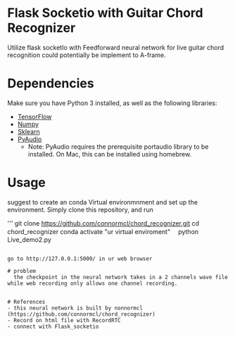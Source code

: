 
# Flask Socketio with Guitar Chord Recognizer
Utilize flask socketIo with Feedforward neural network for live guitar chord recognition could potentially be implement to A-frame. 


# Dependencies
Make sure you have Python 3 installed, as well as the following libraries:
- [TensorFlow](https://www.tensorflow.org/install/)
- [Numpy](http://www.numpy.org/)
- [Sklearn](http://scikit-learn.org/stable/)
- [PyAudio](https://people.csail.mit.edu/hubert/pyaudio/)
  * Note: PyAudio requires the prerequisite portaudio library to be installed. On Mac, this can be installed using homebrew.

# Usage

suggest to create an conda Virtual environmnment and set up the environment. 
Simply clone this repository, and run 

'''
git clone https://github.com/connormcl/chord_recognizer.git
cd chord_recognizer
conda activate "ur virtual enviroment"　
python Live_demo2.py 
```

go to http://127.0.0.1:5000/ in ur web browser 

# problem 
  the checkpoint in the neural network takes in a 2 channels wave file while web recording only allows one channel recording.


# References
- this neural network is built by nonnormcl (https://github.com/connormcl/chord_recognizer)
- Record on html file with RecordRTC 
- connect with Flask_socketio 
